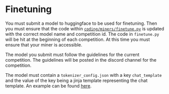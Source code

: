 # Finetuning

You must submit a model to huggingface to be used for finetuning. Then you must ensure that the code within [`coding/miners/finetune.py`](https://github.com/brokespace/code/blob/finetune/coding/miners/finetune.py) is updated with the correct model name and competition id. The code in `finetune.py` will be hit at the beginning of each competition. At this time you must ensure that your miner is accessible.

The model you submit must follow the guidelines for the current competition. The guidelines will be posted in the discord channel for the competition.

The model must contain a `tokenizer_config.json` with a key `chat_template` and the value of the key being a jinja template representing the chat template. An example can be found [here](https://huggingface.co/microsoft/Phi-3-mini-128k-instruct/blob/main/tokenizer_config.json).
